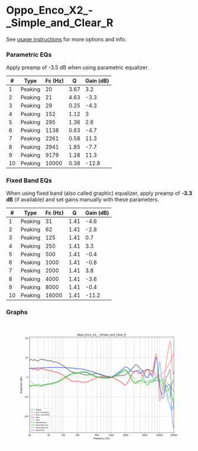 # Oppo_Enco_X2_-_Simple_and_Clear_R
See [usage instructions](https://github.com/jaakkopasanen/AutoEq#usage) for more options and info.

### Parametric EQs
Apply preamp of -3.5 dB when using parametric equalizer.

|   # | Type    |   Fc (Hz) |    Q |   Gain (dB) |
|-----|---------|-----------|------|-------------|
|   1 | Peaking |        20 | 3.67 |         3.2 |
|   2 | Peaking |        21 | 4.63 |        -3.3 |
|   3 | Peaking |        29 | 0.25 |        -4.3 |
|   4 | Peaking |       152 | 1.12 |         3   |
|   5 | Peaking |       295 | 1.36 |         2.6 |
|   6 | Peaking |      1138 | 0.63 |        -4.7 |
|   7 | Peaking |      2261 | 0.58 |        11.3 |
|   8 | Peaking |      2941 | 1.85 |        -7.7 |
|   9 | Peaking |      9179 | 1.28 |        11.3 |
|  10 | Peaking |     10000 | 0.38 |       -12.8 |

### Fixed Band EQs
When using fixed band (also called graphic) equalizer, apply preamp of **-3.3 dB** (if available) and set gains manually with these parameters.

|   # | Type    |   Fc (Hz) |    Q |   Gain (dB) |
|-----|---------|-----------|------|-------------|
|   1 | Peaking |        31 | 1.41 |        -4.6 |
|   2 | Peaking |        62 | 1.41 |        -2.8 |
|   3 | Peaking |       125 | 1.41 |         0.7 |
|   4 | Peaking |       250 | 1.41 |         3.3 |
|   5 | Peaking |       500 | 1.41 |        -0.4 |
|   6 | Peaking |      1000 | 1.41 |        -0.8 |
|   7 | Peaking |      2000 | 1.41 |         3.8 |
|   8 | Peaking |      4000 | 1.41 |        -3.6 |
|   9 | Peaking |      8000 | 1.41 |        -0.4 |
|  10 | Peaking |     16000 | 1.41 |       -11.2 |

### Graphs
![](./Oppo_Enco_X2_-_Simple_and_Clear_R.png)

